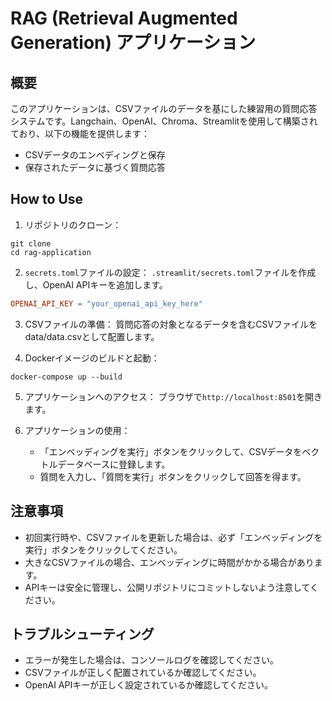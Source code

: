 # RAG (Retrieval Augmented Generation) アプリケーション

## 概要

このアプリケーションは、CSVファイルのデータを基にした練習用の質問応答システムです。Langchain、OpenAI、Chroma、Streamlitを使用して構築されており、以下の機能を提供します：

- CSVデータのエンベディングと保存
- 保存されたデータに基づく質問応答

## How to Use

1. リポジトリのクローン：
```
git clone 
cd rag-application
```

2. `secrets.toml`ファイルの設定：
`.streamlit/secrets.toml`ファイルを作成し、OpenAI APIキーを追加します。
```toml
OPENAI_API_KEY = "your_openai_api_key_here"
```
3. CSVファイルの準備：
質問応答の対象となるデータを含むCSVファイルをdata/data.csvとして配置します。

4. Dockerイメージのビルドと起動：
```
docker-compose up --build
```
5. アプリケーションへのアクセス：
   ブラウザで`http://localhost:8501`を開きます。

6. アプリケーションの使用：
   - 「エンベッディングを実行」ボタンをクリックして、CSVデータをベクトルデータベースに登録します。
   - 質問を入力し、「質問を実行」ボタンをクリックして回答を得ます。

## 注意事項

- 初回実行時や、CSVファイルを更新した場合は、必ず「エンベッディングを実行」ボタンをクリックしてください。
- 大きなCSVファイルの場合、エンベッディングに時間がかかる場合があります。
- APIキーは安全に管理し、公開リポジトリにコミットしないよう注意してください。

## トラブルシューティング

- エラーが発生した場合は、コンソールログを確認してください。
- CSVファイルが正しく配置されているか確認してください。
- OpenAI APIキーが正しく設定されているか確認してください。
